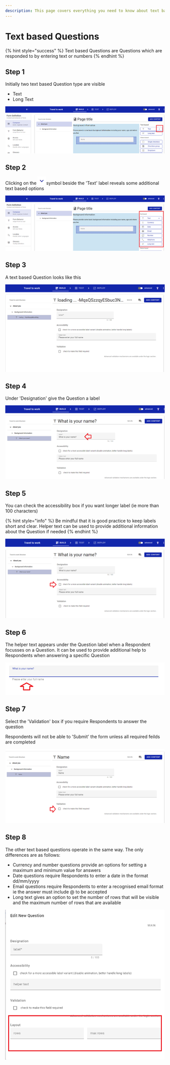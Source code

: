 ```yaml
---
description: This page covers everything you need to know about text based Questions
---
```


# Text based Questions

{% hint style="success" %}
Text based Questions are Questions which are responded to by entering text or numbers
{% endhint %}

## Step 1

Initially two text based Question type are visible &#x20;

* Text
* Long Text

![](<../../../.gitbook/assets/image (315) (1).png>)

## Step 2

Clicking on the ![](<../../../.gitbook/assets/image (320) (1).png>)symbol beside the 'Text' label reveals some additional text based options

![](<../../../.gitbook/assets/image (316) (1) (1).png>)

## Step 3

A text based Question looks like this

![](<../../../.gitbook/assets/image (316) (1).png>)

## Step 4

Under 'Designation' give the Question a label

![](<../../../.gitbook/assets/image (323) (1) (1) (1).png>)

## Step 5

You can check the accessibility box if you want longer label (ie more than 100 characters)

{% hint style="info" %}
Be mindful that it is good practice to keep labels short and clear.  Helper text can be used to provide additional information about the Question if needed&#x20;
{% endhint %}

![](<../../../.gitbook/assets/image (327) (1).png>)

&#x20;

## Step 6

The helper text appears under the Question label when a Respondent focusses on a Question.  It can be used to provide additional help to Respondents when answering a specific Question

![](<../../../.gitbook/assets/image (313) (1).png>)

## Step 7

Select the 'Validation' box if you require Respondents to answer the question

Respondents will not be able to 'Submit' the form unless all required feilds are completed

![](<../../../.gitbook/assets/image (321) (1).png>)

## Step 8

The other text based questions operate in the same way.  The only differences are as follows:

* Currency and number questions provide an options for setting a maximum and minimum value for answers
* Date questions require Respondents to enter a date in the format dd/mm/yyyy
* Email questions require Respondents to enter a recognised email format ie the answer must include @ to be accepted
* Long text gives an option to set the number of rows that will be visible and the maximum number of rows that are available

![](<../../../.gitbook/assets/image (329) (1).png>)

